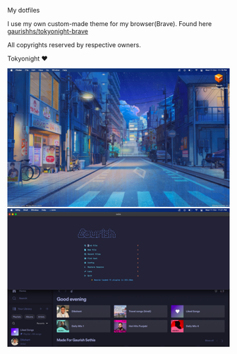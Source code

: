 My dotfiles

I use my own custom-made theme for my browser(Brave). Found here [gaurishhs/tokyonight-brave](https://github.com/gaurishhs/tokyonight-brave)

All copyrights reserved by respective owners. 

Tokyonight ❤️

![Image](image.png)
![Image 1](image-1.png)